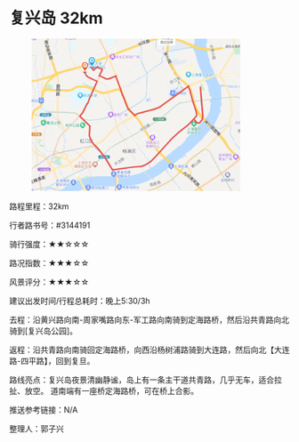 # 复兴岛 32km

<figure><img src="../.gitbook/assets/复兴岛.png" alt="" width="375"><figcaption></figcaption></figure>

路程里程：32km

行者路书号：#3144191

骑行强度：★★☆☆☆

路况指数：★★★☆☆

风景评分：★★★☆☆

建议出发时间/行程总耗时：晚上5:30/3h

去程：沿黄兴路向南-周家嘴路向东-军工路向南骑到定海路桥，然后沿共青路向北骑到\[复兴岛公园]。

返程：沿共青路向南骑回定海路桥，向西沿杨树浦路骑到大连路，然后向北【大连路-四平路】，回到复旦。

路线亮点：复兴岛夜景清幽静谧，岛上有一条主干道共青路，几乎无车，适合拉扯、放空。 道南端有一座桥定海路桥，可在桥上合影。

推送参考链接：N/A

整理人：郭子兴
